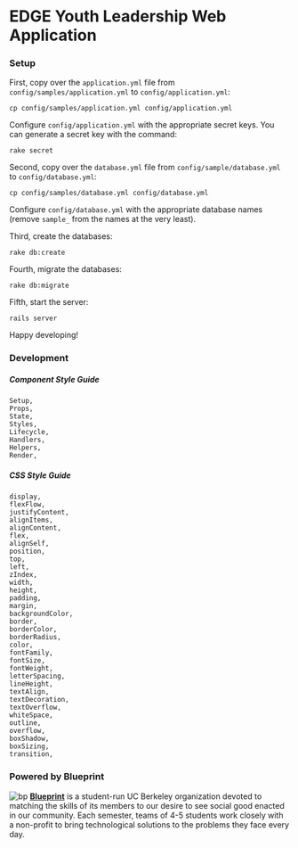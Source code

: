 EDGE Youth Leadership Web Application
==========

### Setup

First, copy over the `application.yml` file from `config/samples/application.yml` to `config/application.yml`:

    cp config/samples/application.yml config/application.yml

Configure `config/application.yml` with the appropriate secret keys. You can generate a secret key with the command:

    rake secret

Second, copy over the `database.yml` file from `config/sample/database.yml` to `config/database.yml`:

    cp config/samples/database.yml config/database.yml

Configure `config/database.yml` with the appropriate database names (remove `sample_` from the names at the very least).

Third, create the databases:

    rake db:create

Fourth, migrate the databases:

    rake db:migrate

Fifth, start the server:

    rails server

Happy developing!

### Development

##### Component Style Guide

    Setup,
    Props,
    State,
    Styles,
    Lifecycle,
    Handlers,
    Helpers,
    Render,

##### CSS Style Guide

    display,
    flexFlow,
    justifyContent,
    alignItems,
    alignContent,
    flex,
    alignSelf,
    position,
    top,
    left,
    zIndex,
    width,
    height,
    padding,
    margin,
    backgroundColor,
    border,
    borderColor,
    borderRadius,
    color,
    fontFamily,
    fontSize,
    fontWeight,
    letterSpacing,
    lineHeight,
    textAlign,
    textDecoration,
    textOverflow,
    whiteSpace,
    outline,
    overflow,
    boxShadow,
    boxSizing,
    transition,

### Powered by Blueprint
![bp](https://raw.githubusercontent.com/calblueprint/calblueprint.org.old/master/app/assets/images/banner-facebook.png "Blueprint Banner")
**[Blueprint](http://www.calblueprint.org/)** is a student-run UC Berkeley
organization devoted to matching the skills of its members to our desire to see
social good enacted in our community. Each semester, teams of 4-5 students work
closely with a non-profit to bring technological solutions to the problems they
face every day.
